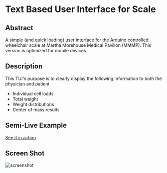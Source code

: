 Text Based User Interface for Scale 
============================= 

Abstract
--------
A simple (and quick loading) user interface for the Arduino controlled wheelchair scale at Martha Morehouse Medical Pavilion (MMMP). This version is optimized for mobile devices.


Description
------------
This TUI's purpose is to clearly display the following information to both the physician and patient 
* Individual cell loads
* Total weight
* Weight distributions
* Center of mass results


Semi-Live Example
-----------------
[See it in action](http://mmmp.btcoding.com/playground/TUI/index.html)


Screen Shot
---------------

![screenshot](/screenshot.png)

